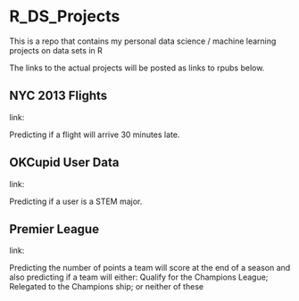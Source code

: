 # R_DS_Projects

This is a repo that contains my personal data science / machine learning projects on data sets in R

The links to the actual projects will be posted as links to rpubs below.

## NYC 2013 Flights

link:

Predicting if a flight will arrive 30 minutes late.

## OKCupid User Data

link:

Predicting if a user is a STEM major.

## Premier League 

link:

Predicting the number of points a team will score at the end of a season and also predicting if a team will either: Qualify for the Champions League;  Relegated to the Champions ship; or neither of these
